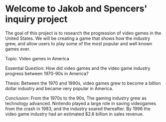 # Welcome to Jakob and Spencers' inquiry project

The goal of this project is to research the progression of video games in the United States.
We will be creating a game that shows how the industry grew, and allow users to play some of the most popular and well known games ever.

Topic: Video games in America

Essential Question: How did video games and the video game industry progress between 1970-90s in America?

Thesis: Between the 1970 and 1990s, video games grew to become a billion dollar industry and became very popular in America.

Conclusion: From the 1970s to the 90s, The gaming industry grew as technology advanced. Nintendo played a large role in saving videogames from the crash in 1983, and the industry soared thereafter. By 1996 the video game industry had an estimated $2.6 billion in sales revenue.
